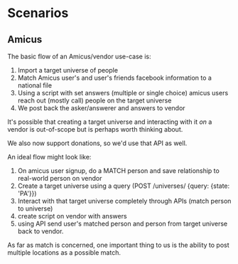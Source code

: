 # Scenarios
## Amicus

The basic flow of an Amicus/vendor use-case is:

1.  Import a target universe of people
1.  Match Amicus user's and user's friends facebook information to a national file
1.  Using a script with set answers (multiple or single choice) amicus users reach out (mostly call) people on the target universe
1.  We post back the asker/answerer and answers to vendor

It's possible that creating a target universe and interacting with it *on* a vendor is out-of-scope but is perhaps worth thinking about.

We also now support donations, so we'd use that API as well.

An ideal flow might look like:

1.  On amicus user signup, do a MATCH person and save relationship to real-world person on vendor
1.  Create a target universe using a query (POST /universes/ {query: {state: 'PA'}})
1.  Interact with that target universe completely through APIs (match person to universe)
1.  create script on vendor with answers
1.  using API send user's matched person and person from target universe back to vendor.

As far as match is concerned, one important thing to us is the ability to post multiple locations as a possible match.
